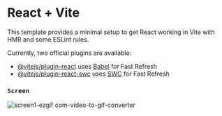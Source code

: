 # React + Vite

This template provides a minimal setup to get React working in Vite with HMR and some ESLint rules.

Currently, two official plugins are available:

- [@vitejs/plugin-react](https://github.com/vitejs/vite-plugin-react/blob/main/packages/plugin-react/README.md) uses [Babel](https://babeljs.io/) for Fast Refresh
- [@vitejs/plugin-react-swc](https://github.com/vitejs/vite-plugin-react-swc) uses [SWC](https://swc.rs/) for Fast Refresh

### `Screen`
![screen1-ezgif com-video-to-gif-converter](https://github.com/ruveydaakbolat/chatAppFirebase/assets/54941922/3ac3c29f-78a0-4568-a2b3-4c69dc29021e)

